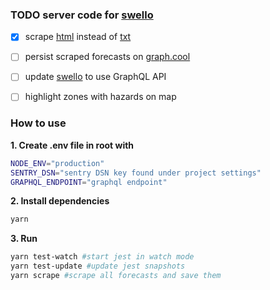 ### TODO server code for [swello](https://github.com/jlc467/swello)
- [x] scrape [html](http://marine.weather.gov/MapClick.php?zoneid=PZZ673) instead of [txt](http://tgftp.nws.noaa.gov/data/forecasts/marine/coastal/pz/pzz673.txt)
- [ ] persist scraped forecasts on [graph.cool](https://www.graph.cool/)
- [ ] update [swello](https://github.com/jlc467/swello) to use GraphQL API
- [ ] highlight zones with hazards on map


### How to use
**1. Create .env file in root with**
```bash
NODE_ENV="production"
SENTRY_DSN="sentry DSN key found under project settings"
GRAPHQL_ENDPOINT="graphql endpoint"
```

**2. Install dependencies**
```bash
yarn
```

**3. Run**
```bash
yarn test-watch #start jest in watch mode
yarn test-update #update jest snapshots
yarn scrape #scrape all forecasts and save them
```
